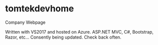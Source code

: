 # tomtekdevhome
Company Webpage

Written with VS2017 and hosted on Azure.
ASP.NET MVC, C#, Bootstrap, Razor, etc... 
Consently being updated. Check back often.
